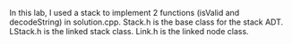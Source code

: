 In this lab, I used a stack to implement 2 functions (isValid and decodeString) in solution.cpp. 
Stack.h is the base class for the stack ADT. 
LStack.h is the linked stack class. 
Link.h is the linked node class.
